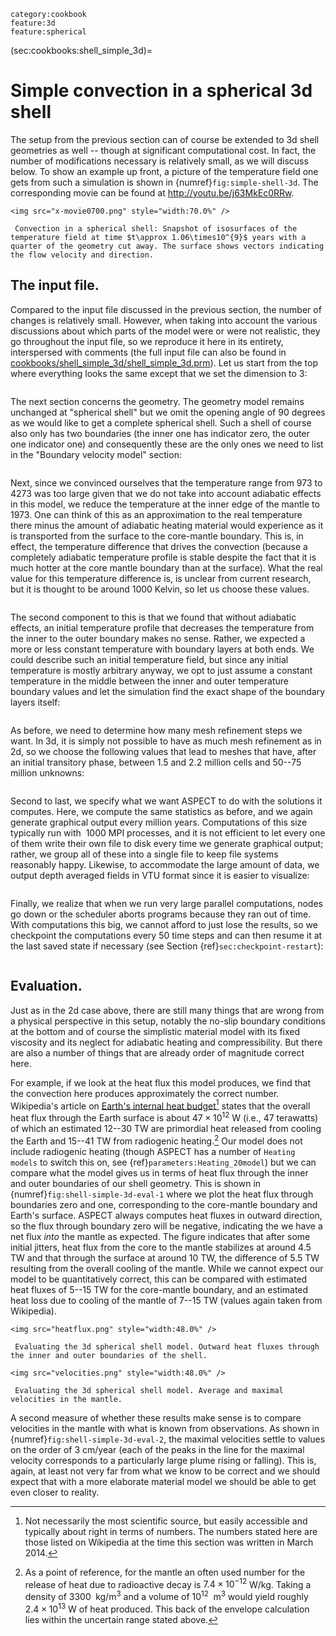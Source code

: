 ```{tags}
category:cookbook
feature:3d
feature:spherical
```

(sec:cookbooks:shell_simple_3d)=
# Simple convection in a spherical 3d shell

The setup from the previous section can of course be extended to 3d shell
geometries as well -- though at significant computational cost. In fact,
the number of modifications necessary is relatively small, as we will discuss
below. To show an example up front, a picture of the temperature field one
gets from such a simulation is shown in {numref}`fig:simple-shell-3d`. The corresponding
movie can be found at <http://youtu.be/j63MkEc0RRw>.

```{figure-md} fig:simple-shell-3d
<img src="x-movie0700.png" style="width:70.0%" />

 Convection in a spherical shell: Snapshot of isosurfaces of the temperature field at time $t\approx 1.06\times10^{9}$ years with a quarter of the geometry cut away. The surface shows vectors indicating the flow velocity and direction.
```

## The input file.

Compared to the input file discussed in the previous section, the number of
changes is relatively small. However, when taking into account the various
discussions about which parts of the model were or were not realistic, they go
throughout the input file, so we reproduce it here in its entirety,
interspersed with comments (the full input file can also be found in
[cookbooks/shell_simple_3d/shell_simple_3d.prm](https://www.github.com/geodynamics/aspect/blob/main/cookbooks/shell_simple_3d/shell_simple_3d.prm)). Let us start from the top
where everything looks the same except that we set the dimension to 3:

```{literalinclude} part1.part.prm
```

The next section concerns the geometry. The geometry model remains unchanged
at "spherical shell" but we omit the opening angle of 90 degrees
as we would like to get a complete spherical shell. Such a shell of course
also only has two boundaries (the inner one has indicator zero, the outer one
indicator one) and consequently these are the only ones we need to list in the
"Boundary velocity model" section:

```{literalinclude} part2.part.prm
```

Next, since we convinced ourselves that the temperature range from 973 to 4273
was too large given that we do not take into account adiabatic effects in this
model, we reduce the temperature at the inner edge of the mantle to 1973. One
can think of this as an approximation to the real temperature there minus the
amount of adiabatic heating material would experience as it is transported
from the surface to the core-mantle boundary. This is, in effect, the
temperature difference that drives the convection (because a completely
adiabatic temperature profile is stable despite the fact that it is much
hotter at the core mantle boundary than at the surface). What the real value
for this temperature difference is, is unclear from current research, but it
is thought to be around 1000 Kelvin, so let us choose these values.

```{literalinclude} part3.part.prm
```

The second component to this is that we found that without adiabatic effects,
an initial temperature profile that decreases the temperature from the inner
to the outer boundary makes no sense. Rather, we expected a more or less
constant temperature with boundary layers at both ends. We could describe such
an initial temperature field, but since any initial temperature is mostly
arbitrary anyway, we opt to just assume a constant temperature in the middle
between the inner and outer temperature boundary values and let the simulation
find the exact shape of the boundary layers itself:

```{literalinclude} part4.part.prm
```

As before, we need to determine how many mesh refinement steps we want. In 3d,
it is simply not possible to have as much mesh refinement as in 2d, so we
choose the following values that lead to meshes that have, after an initial
transitory phase, between 1.5 and 2.2 million cells and 50--75 million
unknowns:

```{literalinclude} amr.part.prm
```

Second to last, we specify what we want ASPECT to do with the solutions it computes.
Here, we compute the same statistics as before, and we again generate
graphical output every million years. Computations of this size typically run
with &nbsp;1000 MPI processes, and it is not efficient to let every one of
them write their own file to disk every time we generate graphical output;
rather, we group all of these into a single file to keep file systems
reasonably happy. Likewise, to accommodate the large amount of data, we output
depth averaged fields in VTU format since it is easier to visualize:

```{literalinclude} postprocess.part.prm
```

Finally, we realize that when we run very large parallel computations, nodes
go down or the scheduler aborts programs because they ran out of time. With
computations this big, we cannot afford to just lose the results, so we
checkpoint the computations every 50 time steps and can then resume it at the
last saved state if necessary (see
Section&nbsp;{ref}`sec:checkpoint-restart`):

```{literalinclude} checkpoint.part.prm
```

## Evaluation.

Just as in the 2d case above, there are still many things that are wrong from
a physical perspective in this setup, notably the no-slip boundary conditions
at the bottom and of course the simplistic material model with its fixed
viscosity and its neglect for adiabatic heating and compressibility. But there
are also a number of things that are already order of magnitude correct here.

For example, if we look at the heat flux this model produces, we find that the
convection here produces approximately the correct number. Wikipedia's
article on [Earth's internal heat budget](http://en.wikipedia.org/wiki/Earth's_internal_heat_budget)[^footnote1] states that the overall
heat flux through the Earth surface is about $47\times10^{12}$ W (i.e., 47
terawatts) of which an estimated 12--30 TW are primordial heat released
from cooling the Earth and 15--41 TW from radiogenic heating.[^footnote2] Our
model does not include radiogenic heating (though ASPECT has a number of
`Heating models` to switch this on, see
{ref}`parameters:Heating_20model`) but we can compare what the
model gives us in terms of heat flux through the inner and outer boundaries of
our shell geometry. This is shown in {numref}`fig:shell-simple-3d-eval-1` where
we plot the heat flux through boundaries zero and one, corresponding to the
core-mantle boundary and Earth's surface. ASPECT always computes heat fluxes in
outward direction, so the flux through boundary zero will be negative,
indicating the we have a net flux *into* the mantle as expected. The figure
indicates that after some initial jitters, heat flux from the core to the
mantle stabilizes at around 4.5 TW and that through the surface at around 10
TW, the difference of 5.5 TW resulting from the overall cooling of the mantle.
While we cannot expect our model to be quantitatively correct, this can be
compared with estimated heat fluxes of 5--15 TW for the core-mantle
boundary, and an estimated heat loss due to cooling of the mantle of
7--15 TW (values again taken from Wikipedia).


```{figure-md} fig:shell-simple-3d-eval-1
<img src="heatflux.png" style="width:48.0%" />

 Evaluating the 3d spherical shell model. Outward heat fluxes through the inner and outer boundaries of the shell.
```

```{figure-md} fig:shell-simple-3d-eval-2
<img src="velocities.png" style="width:48.0%" />

 Evaluating the 3d spherical shell model. Average and maximal velocities in the mantle.
```

A second measure of whether these results make sense is to compare velocities
in the mantle with what is known from observations. As shown in {numref}`fig:shell-simple-3d-eval-2`, the maximal velocities settle to values on the order
of 3 cm/year (each of the peaks in the line for the maximal velocity
corresponds to a particularly large plume rising or falling). This is, again,
at least not very far from what we know to be correct and we should expect
that with a more elaborate material model we should be able to get even closer
to reality.

[^footnote1]: Not necessarily the most scientific source, but easily accessible and
typically about right in terms of numbers. The numbers stated here are those
listed on Wikipedia at the time this section was written in March 2014.

[^footnote2]: As a point of reference, for the mantle an often used number for the
release of heat due to radioactive decay is $7.4\times 10^{-12}$ W/kg. Taking a
density of $3300\; \text{ kg}/\text{m}^3$ and a volume of $10^{12}\; \text{ m}^3$
would yield roughly $2.4\times 10^{13}$ W of heat produced. This back of the
envelope calculation lies within the uncertain range stated above.
